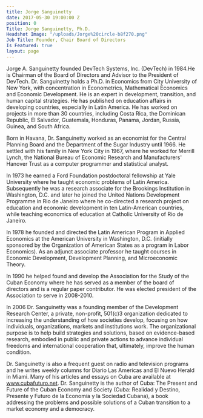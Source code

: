 ```yaml
---
title: Jorge Sanguinetty
date: 2017-05-30 19:00:00 Z
position: 0
Title: Jorge Sanguinetty, Ph.D.
Headshot Image: "/uploads/Jorge%20circle-b8f270.png"
Job Title: Founder, Chair Board of Directors
Is Featured: true
layout: page
---
```


Jorge A. Sanguinetty founded DevTech Systems, Inc. (DevTech) in 1984.He is Chairman of the Board of Directors and Advisor to the President of DevTech. Dr. Sanguinetty holds a Ph.D. in Economics from City University of New York, with concentration in Econometrics, Mathematical Economics and Economic Development. He is an expert in development, transition, and human capital strategies. He has published on education affairs in developing countries, especially in Latin America. He has worked on projects in more than 30 countries, including Costa Rica, the Dominican Republic, El Salvador, Guatemala, Honduras, Panama, Jordan, Russia, Guinea, and South Africa.

Born in Havana, Dr. Sanguinetty worked as an economist for the Central Planning Board and the Department of the Sugar Industry until 1966. He settled with his family in New York City in 1967, where he worked for Merrill Lynch, the National Bureau of Economic Research and Manufacturers' Hanover Trust as a computer programmer and statistical analyst.

In 1973 he earned a Ford Foundation postdoctoral fellowship at Yale University where he taught economic problems of Latin America. Subsequently he was a research associate for the Brookings Institution in Washington, D.C. and later he joined the United Nations Development Programme in Rio de Janeiro where he co-directed a research project on education and economic development in ten Latin-American countries, while teaching economics of education at Catholic University of Rio de Janeiro.

In 1978 he founded and directed the Latin American Program in Applied Economics at the American University in Washington, D.C. (initially sponsored by the Organization of American States as a program in Labor Economics). As an adjunct associate professor he taught courses in Economic Development, Development Planning, and Microeconomic Theory.

In 1990 he helped found and develop the Association for the Study of the Cuban Economy where he has served as a member of the board of directors and is a regular paper contributor. He was elected president of the Association to serve in 2008-2010.

In 2006 Dr. Sanguinetty was a founding member of the Development Research Center, a private, non-profit, 501(c)3 organization dedicated to increasing the understanding of how societies develop, focusing on how individuals, organizations, markets and institutions work. The organizational purpose is to help build strategies and solutions, based on evidence-based research, embodied in public and private actions to advance individual freedoms and international cooperation that, ultimately, improve the human condition.

Dr. Sanguinetty is also a frequent guest on radio and television programs and he writes weekly columns for Diario Las Americas and El Nuevo Herald in Miami. Many of his articles and essays on Cuba are available at www.cubafuturo.net. Dr. Sanguinetty is the author of Cuba: The Present and Future of the Cuban Economy and Society (Cuba: Realidad y Destino, Presente y Futuro de la Economía y la Sociedad Cubana), a book addressing the problems and possible solutions of a Cuban transition to a market economy and a democracy.